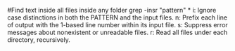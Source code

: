 #Find text inside all files inside any folder
    grep -insr "pattern" *
    i: Ignore case distinctions in both the PATTERN and the input files.
    n: Prefix each line of output with the 1-based line number within its input file.
    s: Suppress error messages about nonexistent or unreadable files.
    r: Read all files under each directory, recursively. 


   
